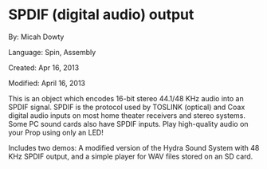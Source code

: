 # SPDIF (digital audio) output

By: Micah Dowty

Language: Spin, Assembly

Created: Apr 16, 2013

Modified: April 16, 2013

This is an object which encodes 16-bit stereo 44.1/48 KHz audio into an SPDIF signal. SPDIF is the protocol used by TOSLINK (optical) and Coax digital audio inputs on most home theater receivers and stereo systems. Some PC sound cards also have SPDIF inputs. Play high-quality audio on your Prop using only an LED!

Includes two demos: A modified version of the Hydra Sound System with 48 KHz SPDIF output, and a simple player for WAV files stored on an SD card.
